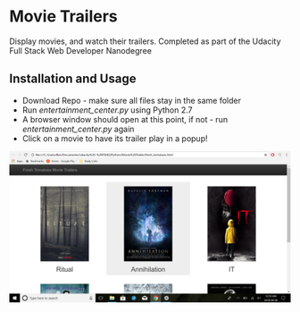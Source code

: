 # Movie Trailers
Display movies, and watch their trailers. Completed as part of the Udacity Full Stack Web Developer Nanodegree

## Installation and Usage
* Download Repo - make sure all files stay in the same folder
* Run _entertainment_center.py_ using Python 2.7 
* A browser window should open at this point, if not - run _entertainment_center.py_ again
* Click on a movie to have its trailer play in a popup!

![Alt text](/screenshots/Dashboard.png)
